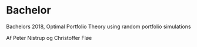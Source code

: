 # Bachelor
Bachelors 2018, Optimal Portfolio Theory using random portfolio simulations

Af Peter Nistrup og Christoffer Fløe
